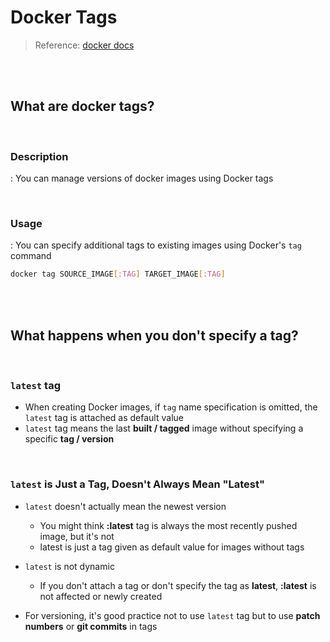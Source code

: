 # Docker Tags

> Reference: [docker docs](https://docs.docker.com/engine/reference/commandline/tag/)

<br>

<br>

## What are docker tags?

<br>

### Description

: You can manage versions of docker images using Docker tags

<br>

### Usage

: You can specify additional tags to existing images using Docker's `tag` command

```bash
docker tag SOURCE_IMAGE[:TAG] TARGET_IMAGE[:TAG]
```

<br>

<br>

## What happens when you don't specify a tag?

<br>

### `latest` tag

- When creating Docker images, if `tag` name specification is omitted, the `latest` tag is attached as default value
- `latest` tag means the last **built / tagged** image without specifying a specific **tag / version**

<br>

### `latest` is Just a Tag, Doesn't Always Mean "Latest"

- `latest` doesn't actually mean the newest version

  - You might think **:latest** tag is always the most recently pushed image, but it's not
  - latest is just a tag given as default value for images without tags

- `latest` is not dynamic

  - If you don't attach a tag or don't specify the tag as **latest**, **:latest** is not affected or newly created

- For versioning, it's good practice not to use `latest` tag but to use **patch numbers** or **git commits** in tags 
